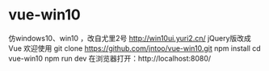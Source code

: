 # vue-win10
仿windows10、win10 ，改自尤里2号 http://win10ui.yuri2.cn/  jQuery版改成Vue
欢迎使用
git clone https://github.com/jntoo/vue-win10.git
npm install
cd vue-win10
npm run dev
在浏览器打开：http://localhost:8080/
